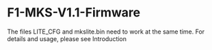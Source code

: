 # F1-MKS-V1.1-Firmware
The files LITE_CFG and mkslite.bin need to work at the same time. 
For details and usage, please see Introduction
